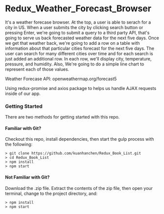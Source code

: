 # Redux_Weather_Forecast_Browser

It's a weather forecase browser. At the top, a user is able to serach for a city in US. When a user submits the city by clicking search button or pressing Enter, we're going to submit a query to a third party API, that's going to serve us back forecasted weather data for the next five days. Once we get that weather back, we're going to add a row on a table with information about that particular cities forecast for the next five days. The user can search for many different cities over time and for each search is just added an additional row. In each row, we'll display city, temperature, pressure, and humidity. Also, We're going to do a simple line chart to represent each of those values.

Weather Forecase API: openweathermap.org/forecast5

Using redux-promise and axios package to helps us handle AJAX requests inside of our app.

### Getting Started

There are two methods for getting started with this repo.

#### Familiar with Git?
Checkout this repo, install dependencies, then start the gulp process with the following:

```
> git clone https://github.com/kuanhanchen/Redux_Book_List.git
> cd Redux_Book_List
> npm install
> npm start
```

#### Not Familiar with Git?
Download the .zip file. Extract the contents of the zip file, then open your terminal, change to the project directory, and:

```
> npm install
> npm start
```
